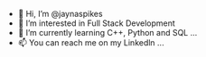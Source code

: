 - 👋 Hi, I’m @jaynaspikes
- 👀 I’m interested in Full Stack Development
- 🌱 I’m currently learning C++, Python and SQL ...
- 📫 You can reach me on my Linkedln ...

<!---
jaynaspikes/jaynaspikes is a ✨ special ✨ repository because its `README.md` (this file) appears on your GitHub profile.
You can click the Preview link to take a look at your changes.
--->

